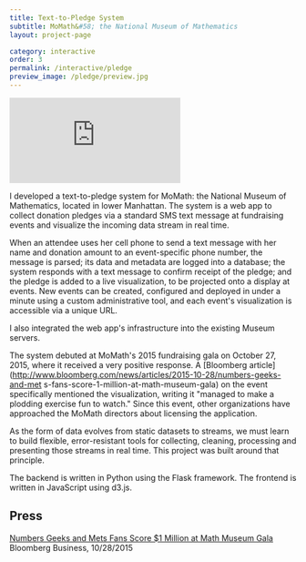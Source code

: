 ```yaml
---
title: Text-to-Pledge System
subtitle: MoMath&#58; the National Museum of Mathematics
layout: project-page

category: interactive
order: 3
permalink: /interactive/pledge
preview_image: /pledge/preview.jpg
---
```


<div class='embed-container'>
    <iframe src='https://player.vimeo.com/video/142049930?title=0&byline=0&portrait=0' frameborder='0' webkitAllowFullScreen mozallowfullscreen allowFullScreen></iframe>
</div>

I developed a text-to-pledge system for MoMath: the National Museum of
Mathematics, located in lower Manhattan. The system is a web app to collect
donation pledges via a standard SMS text message at fundraising events and
visualize the incoming data stream in real time.

When an attendee uses her cell phone to send a text message with her name and
donation amount to an event-specific phone number, the message is parsed; its
data and metadata are logged into a database; the system responds with a text
message to confirm receipt of the pledge; and the pledge is added to a live
visualization, to be projected onto a display at events. New events can be
created, configured and deployed in under a minute using a custom
administrative tool, and each event's visualization is accessible via a unique
URL.

I also integrated the web app's infrastructure into the existing Museum servers.

The system debuted at MoMath's 2015 fundraising gala on October 27, 2015, where
it received a very positive response. A [Bloomberg
article](http://www.bloomberg.com/news/articles/2015-10-28/numbers-geeks-and-met
s-fans-score-1-million-at-math-museum-gala) on the event specifically
mentioned the visualization, writing it "managed to make a plodding exercise
fun to watch." Since this event, other organizations have approached the MoMath
directors about licensing the application.

As the form of data evolves from static datasets to streams, we must learn to
build flexible, error-resistant tools for collecting, cleaning, processing and
presenting those streams in real time. This project was built around that
principle.

The backend is written in Python using the Flask framework. The frontend is
written in JavaScript using d3.js.

## Press

[Numbers Geeks and Mets Fans Score $1 Million at Math Museum Gala](http://www.bloomberg.com/news/articles/2015-10-28/numbers-geeks-and-mets-fans-score-1-million-at-math-museum-gala)<br>Bloomberg Business, 10/28/2015
